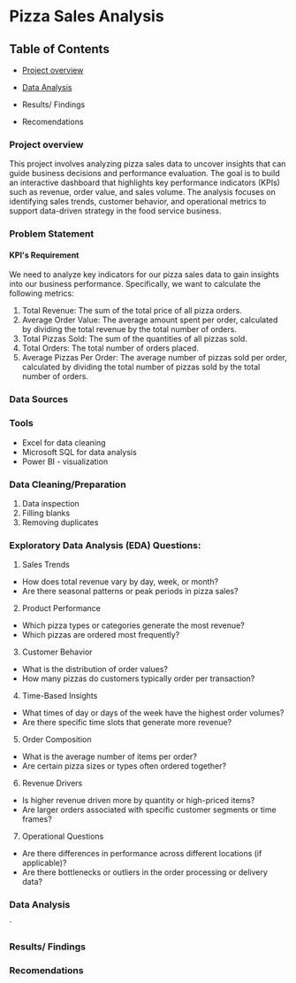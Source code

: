 # Pizza Sales Analysis

## Table of Contents 

- [Project overview](project-overview)

- [Data Analysis](data-analysis) 
- Results/ Findings 
- Recomendations 


### Project overview 

This project involves analyzing pizza sales data to uncover insights that can guide business decisions and performance evaluation. The goal is to build an interactive dashboard that highlights key performance indicators (KPIs) such as revenue, order value, and sales volume. The analysis focuses on identifying sales trends, customer behavior, and operational metrics to support data-driven strategy in the food service business.


### Problem Statement 

  #### KPI's Requirement 

We need to analyze key indicators for our pizza sales data to gain insights into our business
performance. Specifically, we want to calculate the following metrics:

1. Total Revenue: The sum of the total price of all pizza orders.
2. Average Order Value: The average amount spent per order, calculated by dividing the
total revenue by the total number of orders.
3. Total Pizzas Sold: The sum of the quantities of all pizzas sold.
4. Total Orders: The total number of orders placed.
5. Average Pizzas Per Order: The average number of pizzas sold per order, calculated by
dividing the total number of pizzas sold by the total number of orders.

### Data Sources 


### Tools 
 - Excel for data cleaning
 - Microsoft SQL for data analysis 
 - Power BI - visualization 


### Data Cleaning/Preparation 

1. Data inspection
2. Filling blanks 
3. Removing duplicates

### Exploratory Data Analysis (EDA) Questions:
1. Sales Trends
  - How does total revenue vary by day, week, or month?
  - Are there seasonal patterns or peak periods in pizza sales?

2. Product Performance
  - Which pizza types or categories generate the most revenue?
  - Which pizzas are ordered most frequently?

3. Customer Behavior

  - What is the distribution of order values?
  - How many pizzas do customers typically order per transaction?

4. Time-Based Insights

  - What times of day or days of the week have the highest order volumes?
  - Are there specific time slots that generate more revenue?

5. Order Composition

  - What is the average number of items per order?
  - Are certain pizza sizes or types often ordered together?

6. Revenue Drivers
  - Is higher revenue driven more by quantity or high-priced items?
  - Are larger orders associated with specific customer segments or time frames?

7. Operational Questions
  - Are there differences in performance across different locations (if applicable)?
  - Are there bottlenecks or outliers in the order processing or delivery data?

### Data Analysis 

`

### Results/ Findings 


### Recomendations 

